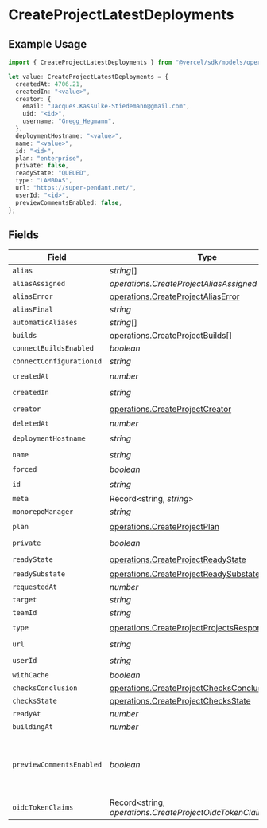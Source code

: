 # CreateProjectLatestDeployments

## Example Usage

```typescript
import { CreateProjectLatestDeployments } from "@vercel/sdk/models/operations/createproject.js";

let value: CreateProjectLatestDeployments = {
  createdAt: 4706.21,
  createdIn: "<value>",
  creator: {
    email: "Jacques.Kassulke-Stiedemann@gmail.com",
    uid: "<id>",
    username: "Gregg_Hegmann",
  },
  deploymentHostname: "<value>",
  name: "<value>",
  id: "<id>",
  plan: "enterprise",
  private: false,
  readyState: "QUEUED",
  type: "LAMBDAS",
  url: "https://super-pendant.net/",
  userId: "<id>",
  previewCommentsEnabled: false,
};
```

## Fields

| Field                                                                                                              | Type                                                                                                               | Required                                                                                                           | Description                                                                                                        | Example                                                                                                            |
| ------------------------------------------------------------------------------------------------------------------ | ------------------------------------------------------------------------------------------------------------------ | ------------------------------------------------------------------------------------------------------------------ | ------------------------------------------------------------------------------------------------------------------ | ------------------------------------------------------------------------------------------------------------------ |
| `alias`                                                                                                            | *string*[]                                                                                                         | :heavy_minus_sign:                                                                                                 | N/A                                                                                                                |                                                                                                                    |
| `aliasAssigned`                                                                                                    | *operations.CreateProjectAliasAssigned*                                                                            | :heavy_minus_sign:                                                                                                 | N/A                                                                                                                |                                                                                                                    |
| `aliasError`                                                                                                       | [operations.CreateProjectAliasError](../../models/operations/createprojectaliaserror.md)                           | :heavy_minus_sign:                                                                                                 | N/A                                                                                                                |                                                                                                                    |
| `aliasFinal`                                                                                                       | *string*                                                                                                           | :heavy_minus_sign:                                                                                                 | N/A                                                                                                                |                                                                                                                    |
| `automaticAliases`                                                                                                 | *string*[]                                                                                                         | :heavy_minus_sign:                                                                                                 | N/A                                                                                                                |                                                                                                                    |
| `builds`                                                                                                           | [operations.CreateProjectBuilds](../../models/operations/createprojectbuilds.md)[]                                 | :heavy_minus_sign:                                                                                                 | N/A                                                                                                                |                                                                                                                    |
| `connectBuildsEnabled`                                                                                             | *boolean*                                                                                                          | :heavy_minus_sign:                                                                                                 | N/A                                                                                                                |                                                                                                                    |
| `connectConfigurationId`                                                                                           | *string*                                                                                                           | :heavy_minus_sign:                                                                                                 | N/A                                                                                                                |                                                                                                                    |
| `createdAt`                                                                                                        | *number*                                                                                                           | :heavy_check_mark:                                                                                                 | N/A                                                                                                                |                                                                                                                    |
| `createdIn`                                                                                                        | *string*                                                                                                           | :heavy_check_mark:                                                                                                 | N/A                                                                                                                |                                                                                                                    |
| `creator`                                                                                                          | [operations.CreateProjectCreator](../../models/operations/createprojectcreator.md)                                 | :heavy_check_mark:                                                                                                 | N/A                                                                                                                |                                                                                                                    |
| `deletedAt`                                                                                                        | *number*                                                                                                           | :heavy_minus_sign:                                                                                                 | N/A                                                                                                                |                                                                                                                    |
| `deploymentHostname`                                                                                               | *string*                                                                                                           | :heavy_check_mark:                                                                                                 | N/A                                                                                                                |                                                                                                                    |
| `name`                                                                                                             | *string*                                                                                                           | :heavy_check_mark:                                                                                                 | N/A                                                                                                                |                                                                                                                    |
| `forced`                                                                                                           | *boolean*                                                                                                          | :heavy_minus_sign:                                                                                                 | N/A                                                                                                                |                                                                                                                    |
| `id`                                                                                                               | *string*                                                                                                           | :heavy_check_mark:                                                                                                 | N/A                                                                                                                |                                                                                                                    |
| `meta`                                                                                                             | Record<string, *string*>                                                                                           | :heavy_minus_sign:                                                                                                 | N/A                                                                                                                |                                                                                                                    |
| `monorepoManager`                                                                                                  | *string*                                                                                                           | :heavy_minus_sign:                                                                                                 | N/A                                                                                                                |                                                                                                                    |
| `plan`                                                                                                             | [operations.CreateProjectPlan](../../models/operations/createprojectplan.md)                                       | :heavy_check_mark:                                                                                                 | N/A                                                                                                                |                                                                                                                    |
| `private`                                                                                                          | *boolean*                                                                                                          | :heavy_check_mark:                                                                                                 | N/A                                                                                                                |                                                                                                                    |
| `readyState`                                                                                                       | [operations.CreateProjectReadyState](../../models/operations/createprojectreadystate.md)                           | :heavy_check_mark:                                                                                                 | N/A                                                                                                                |                                                                                                                    |
| `readySubstate`                                                                                                    | [operations.CreateProjectReadySubstate](../../models/operations/createprojectreadysubstate.md)                     | :heavy_minus_sign:                                                                                                 | N/A                                                                                                                |                                                                                                                    |
| `requestedAt`                                                                                                      | *number*                                                                                                           | :heavy_minus_sign:                                                                                                 | N/A                                                                                                                |                                                                                                                    |
| `target`                                                                                                           | *string*                                                                                                           | :heavy_minus_sign:                                                                                                 | N/A                                                                                                                |                                                                                                                    |
| `teamId`                                                                                                           | *string*                                                                                                           | :heavy_minus_sign:                                                                                                 | N/A                                                                                                                |                                                                                                                    |
| `type`                                                                                                             | [operations.CreateProjectProjectsResponse200Type](../../models/operations/createprojectprojectsresponse200type.md) | :heavy_check_mark:                                                                                                 | N/A                                                                                                                |                                                                                                                    |
| `url`                                                                                                              | *string*                                                                                                           | :heavy_check_mark:                                                                                                 | N/A                                                                                                                |                                                                                                                    |
| `userId`                                                                                                           | *string*                                                                                                           | :heavy_check_mark:                                                                                                 | N/A                                                                                                                |                                                                                                                    |
| `withCache`                                                                                                        | *boolean*                                                                                                          | :heavy_minus_sign:                                                                                                 | N/A                                                                                                                |                                                                                                                    |
| `checksConclusion`                                                                                                 | [operations.CreateProjectChecksConclusion](../../models/operations/createprojectchecksconclusion.md)               | :heavy_minus_sign:                                                                                                 | N/A                                                                                                                |                                                                                                                    |
| `checksState`                                                                                                      | [operations.CreateProjectChecksState](../../models/operations/createprojectchecksstate.md)                         | :heavy_minus_sign:                                                                                                 | N/A                                                                                                                |                                                                                                                    |
| `readyAt`                                                                                                          | *number*                                                                                                           | :heavy_minus_sign:                                                                                                 | N/A                                                                                                                |                                                                                                                    |
| `buildingAt`                                                                                                       | *number*                                                                                                           | :heavy_minus_sign:                                                                                                 | N/A                                                                                                                |                                                                                                                    |
| `previewCommentsEnabled`                                                                                           | *boolean*                                                                                                          | :heavy_minus_sign:                                                                                                 | Whether or not preview comments are enabled for the deployment                                                     | false                                                                                                              |
| `oidcTokenClaims`                                                                                                  | Record<string, *operations.CreateProjectOidcTokenClaims*>                                                          | :heavy_minus_sign:                                                                                                 | N/A                                                                                                                |                                                                                                                    |